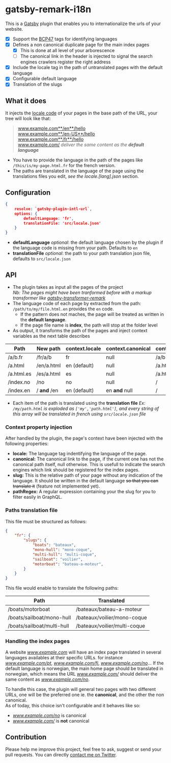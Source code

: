 # gatsby-remark-i18n

This is a [Gatsby][1] plugin that enables you to internationalize the urls of your website.

- [x] Support the [BCP47](https://tools.ietf.org/html/bcp47) tags for identifying languages
- [x] Defines a non canonical duplicate page for the main index pages
  - [x] This is done at all level of your arborescence
  - [ ] The canonical link in the header is injected to signal the search engines crawlers register the right address
- [x] Include the locale tag in the path of untranslated pages with the default language
- [x] Configurable default language
- [x] Translation of the slugs

## What it does

It injects the [locale code][3] of your pages in the base path of the URL, your tree will look like that:

> www.example.com**/en**/hello  
> www.example.com**/en-US**/hello  
> www.example.com**/fr**/hello  
> www.example.com/ _deliver the same content as the **default language**_

- You have to provide the language in the path of the pages like `/this/is/my-page.html.fr`
  for the french version.  
- The paths are translated in the language of the page using the translations files you edit,
  _see the locale.[lang].json_ section.

## Configuration

```json
{
    resolve: `gatsby-plugin-intl-url`,
    options: {
        defaultLanguage: 'fr',
        translationFile: 'src/locale.json'
    }
}
```

- **defaultLanguage** _optional_: the default language chosen by the plugin if the language code is missing from your
  path. Defaults to `en`
- **translationFile** _optional_: the path to your path translation json file, defaults to `src/locale.json`

## API

- The plugin takes as input all the pages of the project  
  _Nb: The pages might have been tranformed before with a markup transformer like [gatsby-transformer-remark][2]_
- The language code of each page by extracted from the path: `/path/to/my/file.html.en` provides the `en` code.  
  - If the pattern does not maches, the page will be treated as written in the **default language**.
  - If the page file name is **index**, the path will stop at the folder level
- As output, it transforms the path of the pages and inject context variables as the next table describes  

| Path        | New path        | context.locale   | context.canonical    | context.slug     | context.pathRegex    |
| ----------- | --------------- | ---------------- | -------------------- | ---------------- | -------------------- |
| /a/b.fr     | /fr/a/b         | fr               | null                 | /a/b             | /a/b/                |
| /a.html     | /en/a.html      | en (default)     | null                 | /a.html          | /a.html/             |
| /a.html.es  | /es/a.html      | es               | null                 | /a.html          | /a.html/             |
| /index.no   | /no             | no               | null                 | /                | //                   |
| /index.en   | / **and** /en   | en (default)     | en **and** null      | /                | //                   |

- Each item of the path is translated using the **translation file**
  _Ex: `/my/path.html` is exploded as `['my','path.html']`, and every string of this array will be translated
  in french using `src/locale.json` file_

### Context property injection

After handled by the plugin, the page's context have been injected with the following properties:
- **locale:** The language tag indentifying the language of the page.
- **canonical:** The canonical link to the page, if the current one has not the canonical path itself, null otherwise.
  This is usefull to indicate the search engines which link should be
  registered for the index pages.
- **slug:** This is the relative path of your page without any indication of the language. It should be written in the
  default language ~~so that you can translate it~~ (feature not implemented yet).
- **pathRegex:** A regular expression containing your the slug for you to filter easily in GraphQL.

### Paths translation file

This file must be structured as follows:
```.json
{
    "fr": {
        "slugs": {
            "boats": "bateaux",
            "mono-hull": "mono-coque",
            "multi-hull": "multi-coque",
            "sailboat": "voilier",
            "motorboat": "bateau-a-moteur",
        }
    }
}
```

This file would enable to translate the following paths:

| Path                       | Translated                   |
| -------------------------- | ---------------------------- |
| /boats/motorboat           | /bateaux/bateau-a-moteur     |
| /boats/sailboat/mono-hull  | /bateaux/voilier/mono-coque  |
| /boats/sailboat/multi-hull | /bateaux/voilier/multi-coque |


### Handling the index pages

A website _www.example.com_ will have an index page translated in several languages availables at their specific URLs.
for instance _www.example.com/pt_, _www.example.com/fi_, _www.example.com/no_... If the default language is norwegian, the
main home page should be translated in norwegian, which means the URL _www.example.com/_ should deliver the same content as
_www.example.com/no_.

To handle this case, the plugin will general two pages with two different URLs, one will be the preferred one
ie. the **canonical**, and the other the non canonical.  
As of today, this choice isn't configurable and it behaves like so:
- _www.example.com/no_ is canonical
- _www.example.com/_ is **not** canonical

## Contribution

Please help me improve this project, feel free to ask, suggest or send your pull requests. You can directly 
[contact me on Twitter](https://twitter.com/vtellier).


[1]: gatsbyjs.org
[2]: https://github.com/gatsbyjs/gatsby/tree/master/packages/gatsby-transformer-remark
[3]: https://formatjs.io/guides/basic-i18n/#locales

